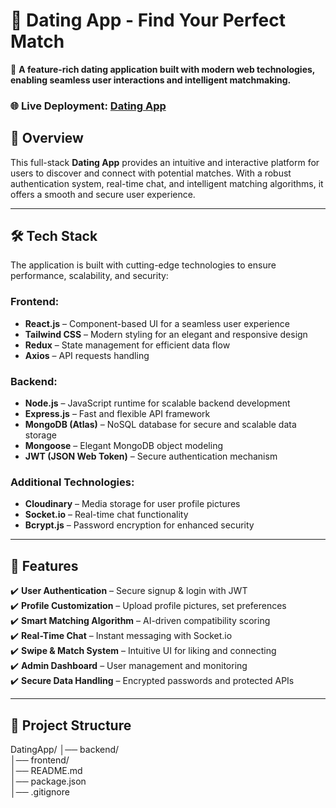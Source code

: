 # 💖 Dating App - Find Your Perfect Match

🚀 **A feature-rich dating application built with modern web technologies, enabling seamless user interactions and intelligent matchmaking.**  

### 🌐 Live Deployment: [Dating App](https://dating-app-4d3p.onrender.com/)  

## 📌 Overview  
This full-stack **Dating App** provides an intuitive and interactive platform for users to discover and connect with potential matches. With a robust authentication system, real-time chat, and intelligent matching algorithms, it offers a smooth and secure user experience.  

---

## 🛠️ Tech Stack  
The application is built with cutting-edge technologies to ensure performance, scalability, and security:  

### **Frontend:**  
- **React.js** – Component-based UI for a seamless user experience  
- **Tailwind CSS** – Modern styling for an elegant and responsive design  
- **Redux** – State management for efficient data flow  
- **Axios** – API requests handling  

### **Backend:**  
- **Node.js** – JavaScript runtime for scalable backend development  
- **Express.js** – Fast and flexible API framework  
- **MongoDB (Atlas)** – NoSQL database for secure and scalable data storage  
- **Mongoose** – Elegant MongoDB object modeling  
- **JWT (JSON Web Token)** – Secure authentication mechanism  

### **Additional Technologies:**  
- **Cloudinary** – Media storage for user profile pictures  
- **Socket.io** – Real-time chat functionality  
- **Bcrypt.js** – Password encryption for enhanced security  

---

## 🚀 Features  
✔️ **User Authentication** – Secure signup & login with JWT  
✔️ **Profile Customization** – Upload profile pictures, set preferences  
✔️ **Smart Matching Algorithm** – AI-driven compatibility scoring  
✔️ **Real-Time Chat** – Instant messaging with Socket.io  
✔️ **Swipe & Match System** – Intuitive UI for liking and connecting  
✔️ **Admin Dashboard** – User management and monitoring  
✔️ **Secure Data Handling** – Encrypted passwords and protected APIs  

---

## 📂 Project Structure  
DatingApp/
│── backend/         
│── frontend/        
│── README.md        
│── package.json     
│── .gitignore      

